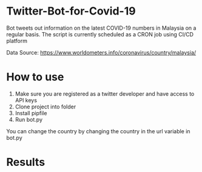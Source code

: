 # Twitter-Bot-for-Covid-19
Bot tweets out information on the latest COVID-19 numbers in Malaysia on a regular basis. The script is currently scheduled as a CRON job using CI/CD platform

Data Source: https://www.worldometers.info/coronavirus/country/malaysia/

# How to use
1. Make sure you are registered as a twitter developer and have access to API keys
2. Clone project into folder
3. Install pipfile
4. Run bot.py

You can change the country by changing the country in the url variable in bot.py

# Results
